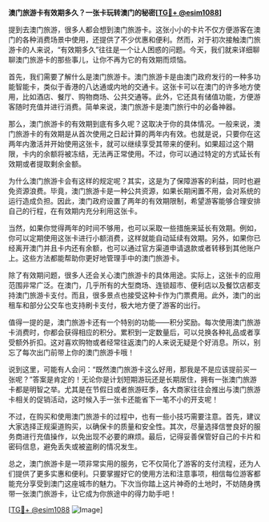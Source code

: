 **澳门旅游卡有效期多久？一张卡玩转澳门的秘密[[TG💪+ @esim1088](https://t.me/s/esim1088)]**

提到去澳门旅游，很多人都会想到澳门旅游卡。这张小小的卡片不仅方便游客在澳门的各种消费场景中使用，还提供了不少优惠和便利。然而，对于初次接触澳门旅游卡的人来说，“有效期多久”往往是一个让人困惑的问题。今天，我们就来详细聊聊澳门旅游卡的那些事儿，让你不再为它的有效期而烦恼。

首先，我们需要了解什么是澳门旅游卡。澳门旅游卡是由澳门政府发行的一种多功能智能卡，类似于香港的八达通或内地的交通卡。这张卡可以在澳门的许多地方使用，比如酒店、餐厅、购物商场、公共交通等。此外，它还具有储值功能，方便游客随时充值并进行消费。简单来说，澳门旅游卡是澳门旅行中的必备神器。

那么，澳门旅游卡的有效期到底有多久呢？这取决于你的具体情况。一般来说，澳门旅游卡的有效期是从首次使用之日起计算的两年内有效。也就是说，只要你在这两年内激活并开始使用这张卡，就可以继续享受其带来的便利。如果超过这个期限，卡内的余额将被冻结，无法再正常使用。不过，你可以通过特定的方式延长有效期或者提取剩余金额。

为什么澳门旅游卡会有这样的规定呢？其实，这是为了保障游客的利益，同时也避免资源浪费。毕竟，澳门旅游卡是一种公共资源，如果长期闲置不用，会对系统的运行造成负担。因此，澳门政府设置了两年的有效期限制，希望游客能够合理安排自己的行程，在有效期内充分利用这张卡。

当然，如果你觉得两年的时间不够用，也可以采取一些措施来延长有效期。例如，你可以定期使用这张卡进行小额消费，这样就能自动延续有效期。另外，如果你已经离开澳门并且卡内还有余额，也可以通过官方渠道申请退款或者转移到其他账户上。这些方法都能帮助你更好地管理手中的澳门旅游卡。

除了有效期问题，很多人还会关心澳门旅游卡的具体用途。实际上，这张卡的应用范围非常广泛。在澳门，几乎所有的大型商场、连锁超市、便利店以及餐饮店都支持澳门旅游卡支付。而且，很多景点也接受这种卡作为门票费用。此外，澳门的出租车和部分公交车也支持刷卡支付，极大地方便了游客的出行。

值得一提的是，澳门旅游卡还有一个特别的功能——积分奖励。每次使用澳门旅游卡消费时，你都会获得相应的积分。累积到一定数量后，可以兑换各种礼品或者享受额外折扣。这对喜欢购物或者经常往返澳门的人来说无疑是个好消息。所以，别忘了每次出门前带上你的澳门旅游卡哦！

说到这里，可能有人会问：“既然澳门旅游卡这么好用，那我是不是应该提前买一张呢？”答案是肯定的！无论你是计划短期游玩还是长期居住，拥有一张澳门旅游卡都是明智之举。尤其是在节假日或者旅游旺季，各大商家往往会推出与澳门旅游卡相关的促销活动，这时候入手一张卡还能省下一笔不小的开支呢！

不过，在购买和使用澳门旅游卡的过程中，也有一些小技巧需要注意。首先，建议大家选择正规渠道购买，以确保卡的质量和安全性。其次，尽量选择信誉良好的服务商进行充值操作，以免出现不必要的麻烦。最后，记得妥善保管好自己的卡片和密码信息，避免丢失或被盗刷的情况发生。

总之，澳门旅游卡是一项非常实用的服务，它不仅简化了游客的支付流程，还为人们提供了更多实惠和便利。只要掌握好它的使用方法和注意事项，相信每位游客都能充分享受到澳门这座城市的魅力。下次当你踏上这片神奇的土地时，不妨随身携带一张澳门旅游卡，让它成为你旅途中的得力助手吧！

[[TG💪+ @esim1088](https://t.me/s/esim1088) ![Image](https://i.postimg.cc/4NQfJmqS/Snipaste-2025-05-13-00-14-12.png)]